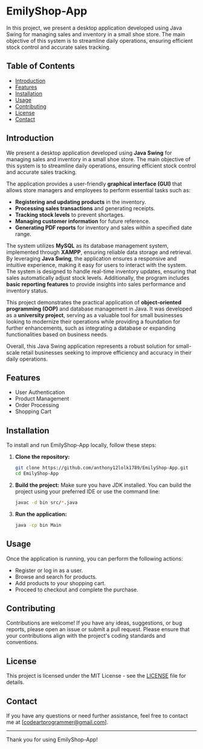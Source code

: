 # EmilyShop-App

In this project, we present a desktop application developed using Java Swing for managing sales and inventory in a small shoe store. The main objective of this system is to streamline daily operations, ensuring efficient stock control and accurate sales tracking.

## Table of Contents
- [Introduction](#introduction)
- [Features](#features)
- [Installation](#installation)
- [Usage](#usage)
- [Contributing](#contributing)
- [License](#license)
- [Contact](#contact)

## Introduction

We present a desktop application developed using **Java Swing** for managing sales and inventory in a small shoe store. The main objective of this system is to streamline daily operations, ensuring efficient stock control and accurate sales tracking.

The application provides a user-friendly **graphical interface (GUI)** that allows store managers and employees to perform essential tasks such as:
- **Registering and updating products** in the inventory.
- **Processing sales transactions** and generating receipts.
- **Tracking stock levels** to prevent shortages.
- **Managing customer information** for future reference.
- **Generating PDF reports** for inventory and sales within a specified date range.

The system utilizes **MySQL** as its database management system, implemented through **XAMPP**, ensuring reliable data storage and retrieval. By leveraging **Java Swing**, the application ensures a responsive and intuitive experience, making it easy for users to interact with the system. The system is designed to handle real-time inventory updates, ensuring that sales automatically adjust stock levels. Additionally, the program includes **basic reporting features** to provide insights into sales performance and inventory status.

This project demonstrates the practical application of **object-oriented programming (OOP)** and database management in Java. It was developed as a **university project**, serving as a valuable tool for small businesses looking to modernize their operations while providing a foundation for further enhancements, such as integrating a database or expanding functionalities based on business needs.

Overall, this Java Swing application represents a robust solution for small-scale retail businesses seeking to improve efficiency and accuracy in their daily operations.


## Features
- User Authentication
- Product Management
- Order Processing
- Shopping Cart

## Installation
To install and run EmilyShop-App locally, follow these steps:

1. **Clone the repository:**
    ```bash
    git clone https://github.com/anthony12lolk1789/EmilyShop-App.git
    cd EmilyShop-App
    ```

2. **Build the project:**
    Make sure you have JDK installed. You can build the project using your preferred IDE or use the command line:
    ```bash
    javac -d bin src/*.java
    ```

3. **Run the application:**
    ```bash
    java -cp bin Main
    ```

## Usage
Once the application is running, you can perform the following actions:
- Register or log in as a user.
- Browse and search for products.
- Add products to your shopping cart.
- Proceed to checkout and complete the purchase.

## Contributing
Contributions are welcome! If you have any ideas, suggestions, or bug reports, please open an issue or submit a pull request. Please ensure that your contributions align with the project's coding standards and conventions.

## License
This project is licensed under the MIT License - see the [LICENSE](LICENSE) file for details.

## Contact
If you have any questions or need further assistance, feel free to contact me at [codeartprogrammer@gmail.com].

---

Thank you for using EmilyShop-App!
